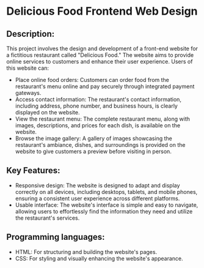 # Delicious Food Frontend Web Design

## Description:
This project involves the design and development of a front-end website for a fictitious restaurant called "Delicious Food." The website aims to provide online services to customers and enhance their user experience.
Users of this website can:
- Place online food orders: Customers can order food from the restaurant's menu online and pay securely through integrated payment gateways.
- Access contact information: The restaurant's contact information, including address, phone number, and business hours, is clearly displayed on the website.
- View the restaurant menu: The complete restaurant menu, along with images, descriptions, and prices for each dish, is available on the website.
- Browse the image gallery: A gallery of images showcasing the restaurant's ambiance, dishes, and surroundings is provided on the website to give customers a preview before visiting in person.

## Key Features:
- Responsive design: The website is designed to adapt and display correctly on all devices, including desktops, tablets, and mobile phones, ensuring a consistent user experience across different platforms.
- Usable interface: The website's interface is simple and easy to navigate, allowing users to effortlessly find the information they need and utilize the restaurant's services.

##	Programming languages: 
- HTML: For structuring and building the website's pages.
- CSS: For styling and visually enhancing the website's appearance.
